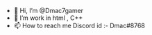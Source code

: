 - 👋 Hi, I’m @Dmac7gamer
- 👀 I’m work in html , C++
- 📫 How to reach me Discord id :- Dmac#8768

<!---
Dmac7gamer/Dmac7gamer is a ✨ special ✨ repository because its `README.md` (this file) appears on your GitHub profile.
You can click the Preview link to take a look at your changes.
--->
